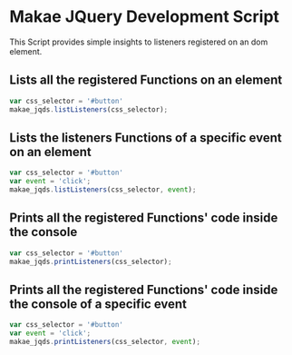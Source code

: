# Makae JQuery Development Script

This Script provides simple insights to listeners registered on an dom element.


## Lists all the registered Functions on an element
```javascript
var css_selector = '#button'
makae_jqds.listListeners(css_selector);
```

## Lists the listeners Functions of a specific event on an element
```javascript
var css_selector = '#button'
var event = 'click';
makae_jqds.listListeners(css_selector, event);
```

## Prints all the registered Functions' code inside the console
```javascript
var css_selector = '#button'
makae_jqds.printListeners(css_selector);
```

## Prints all the registered Functions' code inside the console of a specific event
```javascript
var css_selector = '#button'
var event = 'click';
makae_jqds.printListeners(css_selector, event);
```